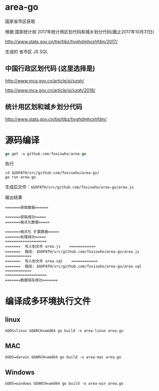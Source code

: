 # area-go
国家省市区获取

根据 国家统计局 2017年统计用区划代码和城乡划分代码(截止2017年10月31日)

http://www.stats.gov.cn/tjsj/tjbz/tjyqhdmhcxhfdm/2017/

生成的 省市区 JS SQL

## 中国行政区划代码 (这里选择是)
http://www.mca.gov.cn/article/sj/xzqh/

http://www.mca.gov.cn/article/sj/xzqh/2018/

## 统计用区划和城乡划分代码
http://www.stats.gov.cn/tjsj/tjbz/tjyqhdmhcxhfdm/

# 源码编译
```go
go get -u github.com/foxiswho/area-go
```
执行
```shell
cd $GOPATH/src/github.com/foxiswho/area-go/
go run area.go
```

生成后文件：`$GOPATH/src/github.com/foxiswho/area-go/area.js`

输出结果
```SEHLL
=======获取数据======

=======获取成功=====
=======格式化数据=====

=======格式化 扩展数据=====
=======处理成功=====
===================
=======  写入到文件 area.js    ============
=======  路径: $GOPATH/src/github.com/foxiswho/area-go/area.js    ============
=======  写入到文件 area.sql    ============
=======  路径: $GOPATH/src/github.com/foxiswho/area-go/area.sql    ============
===================
=======数据保存成功=======

```


# 编译成多环境执行文件
## linux
```SHELL
GOOS=linux GOARCH=amd64 go build -o area-linux area.go
```
## MAC
```SHELL
GOOS=darwin GOARCH=amd64 go build -o area-mac area.go
```

## Windows
```SHELL
GOOS=windows GOARCH=amd64 go build -o area-win area.go
```

